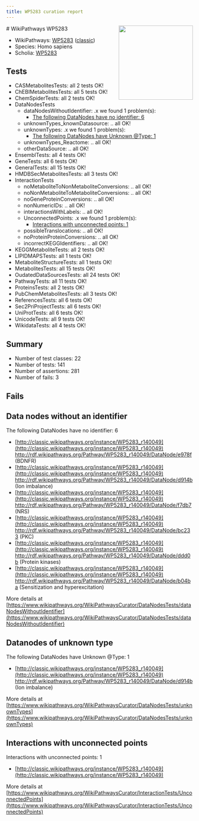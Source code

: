 ```yaml
---
title: WP5283 curation report
---
```


<img style="float: right; width: 200px" src="https://upload.wikimedia.org/wikipedia/commons/thumb/8/83/Wplogo_with_text_500.png/640px-Wplogo_with_text_500.png" />
# WikiPathways WP5283

* WikiPathways: [WP5283](https://wikipathways.org/pathways/WP5283) ([classic](https://classic.wikipathways.org/instance/WP5283))
* Species: Homo sapiens
* Scholia: [WP5283](https://scholia.toolforge.org/wikipathways/WP5283)
## Tests
* CASMetabolitesTests: all 2 tests OK!
* ChEBIMetabolitesTests: all 5 tests OK!
* ChemSpiderTests: all 2 tests OK!
* DataNodesTests
    * dataNodesWithoutIdentifier: .x we found 1 problem(s):
        * [The following DataNodes have no identifier: 6](#d2d32fa5)
    * unknownTypes_knownDatasource: .. all OK!
    * unknownTypes: .x we found 1 problem(s):
        * [The following DataNodes have Unknown @Type: 1](#839973df)
    * unknownTypes_Reactome: .. all OK!
    * otherDataSource: .. all OK!
* EnsemblTests: all 4 tests OK!
* GeneTests: all 6 tests OK!
* GeneralTests: all 15 tests OK!
* HMDBSecMetabolitesTests: all 3 tests OK!
* InteractionTests
    * noMetaboliteToNonMetaboliteConversions: .. all OK!
    * noNonMetaboliteToMetaboliteConversions: .. all OK!
    * noGeneProteinConversions: .. all OK!
    * nonNumericIDs: .. all OK!
    * interactionsWithLabels: .. all OK!
    * UnconnectedPoints: .x we found 1 problem(s):
        * [Interactions with unconnected points: 1](#35a61ad9)
    * possibleTranslocations: .. all OK!
    * noProteinProteinConversions: .. all OK!
    * incorrectKEGGIdentifiers: .. all OK!
* KEGGMetaboliteTests: all 2 tests OK!
* LIPIDMAPSTests: all 1 tests OK!
* MetaboliteStructureTests: all 1 tests OK!
* MetabolitesTests: all 15 tests OK!
* OudatedDataSourcesTests: all 24 tests OK!
* PathwayTests: all 11 tests OK!
* ProteinsTests: all 2 tests OK!
* PubChemMetabolitesTests: all 3 tests OK!
* ReferencesTests: all 6 tests OK!
* Sec2PriProjectTests: all 6 tests OK!
* UniProtTests: all 6 tests OK!
* UnicodeTests: all 9 tests OK!
* WikidataTests: all 4 tests OK!


## Summary

* Number of test classes: 22
* Number of tests: 141
* Number of assertions: 281
* Number of fails: 3

## Fails

<a name="d2d32fa5" />

## Data nodes without an identifier

The following DataNodes have no identifier: 6

* [http://classic.wikipathways.org/instance/WP5283_r140049](http://classic.wikipathways.org/instance/WP5283_r140049) http://rdf.wikipathways.org/Pathway/WP5283_r140049/DataNode/e978f (BDNFR)
* [http://classic.wikipathways.org/instance/WP5283_r140049](http://classic.wikipathways.org/instance/WP5283_r140049) http://rdf.wikipathways.org/Pathway/WP5283_r140049/DataNode/d914b (Ion
imbalance)
* [http://classic.wikipathways.org/instance/WP5283_r140049](http://classic.wikipathways.org/instance/WP5283_r140049) http://rdf.wikipathways.org/Pathway/WP5283_r140049/DataNode/f7db7 (NRS)
* [http://classic.wikipathways.org/instance/WP5283_r140049](http://classic.wikipathways.org/instance/WP5283_r140049) http://rdf.wikipathways.org/Pathway/WP5283_r140049/DataNode/bc233 (PKC)
* [http://classic.wikipathways.org/instance/WP5283_r140049](http://classic.wikipathways.org/instance/WP5283_r140049) http://rdf.wikipathways.org/Pathway/WP5283_r140049/DataNode/ddd0b (Protein
kinases)
* [http://classic.wikipathways.org/instance/WP5283_r140049](http://classic.wikipathways.org/instance/WP5283_r140049) http://rdf.wikipathways.org/Pathway/WP5283_r140049/DataNode/b04ba (Sensitization and
hyperexcitation)


More details at [https://www.wikipathways.org/WikiPathwaysCurator/DataNodesTests/dataNodesWithoutIdentifier](https://www.wikipathways.org/WikiPathwaysCurator/DataNodesTests/dataNodesWithoutIdentifier)

<a name="839973df" />

## Datanodes of unknown type

The following DataNodes have Unknown @Type: 1

* [http://classic.wikipathways.org/instance/WP5283_r140049](http://classic.wikipathways.org/instance/WP5283_r140049) http://rdf.wikipathways.org/Pathway/WP5283_r140049/DataNode/d914b (Ion
imbalance)


More details at [https://www.wikipathways.org/WikiPathwaysCurator/DataNodesTests/unknownTypes](https://www.wikipathways.org/WikiPathwaysCurator/DataNodesTests/unknownTypes)

<a name="35a61ad9" />

## Interactions with unconnected points

Interactions with unconnected points: 1

* [http://classic.wikipathways.org/instance/WP5283_r140049](http://classic.wikipathways.org/instance/WP5283_r140049)


More details at [https://www.wikipathways.org/WikiPathwaysCurator/InteractionTests/UnconnectedPoints](https://www.wikipathways.org/WikiPathwaysCurator/InteractionTests/UnconnectedPoints)

